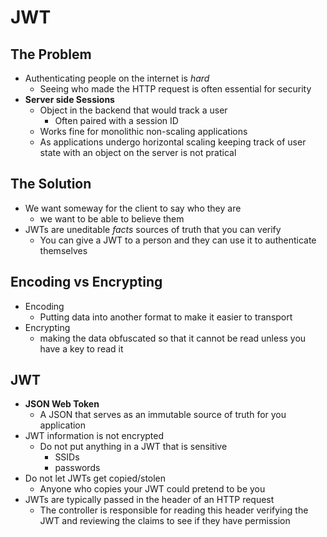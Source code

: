 # JWT

## The Problem
- Authenticating people on the internet is *hard*
  - Seeing who made the HTTP request is often essential for security
- **Server side Sessions**
  - Object in the backend that would track a user
    - Often paired with a session ID 
  - Works fine for monolithic non-scaling applications
  - As applications undergo horizontal scaling keeping track of user state with an object on the server is not pratical

## The Solution
- We want someway for the client to say who they are
  - we want to be able to believe them
- JWTs are uneditable *facts* sources of truth that you can verify
  - You can give a JWT to a person and they can use it to authenticate themselves

## Encoding vs Encrypting
- Encoding
  - Putting data into another format to make it easier to transport
- Encrypting
  - making the data obfuscated so that it cannot be read unless you have a key to read it

## JWT
- **JSON Web Token**
  - A JSON that serves as an immutable source of truth for you application
- JWT information is not encrypted
  - Do not put anything in a JWT that is sensitive
    - SSIDs
    - passwords
- Do not let JWTs get copied/stolen
  - Anyone who copies your JWT could pretend to be you
- JWTs are typically passed in the header of an HTTP request
  - The controller is responsible for reading this header verifying the JWT and reviewing the claims to see if they have permission